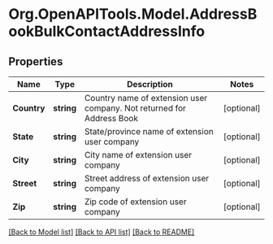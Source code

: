 
# Org.OpenAPITools.Model.AddressBookBulkContactAddressInfo

## Properties

Name | Type | Description | Notes
------------ | ------------- | ------------- | -------------
**Country** | **string** | Country name of extension user company. Not returned for Address Book | [optional] 
**State** | **string** | State/province name of extension user company | [optional] 
**City** | **string** | City name of extension user company | [optional] 
**Street** | **string** | Street address of extension user company | [optional] 
**Zip** | **string** | Zip code of extension user company | [optional] 

[[Back to Model list]](../README.md#documentation-for-models)
[[Back to API list]](../README.md#documentation-for-api-endpoints)
[[Back to README]](../README.md)

